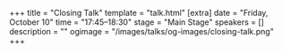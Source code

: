 +++
title = "Closing Talk"
template = "talk.html"
[extra]
  date = "Friday, October 10"
  time = "17:45–18:30"
  stage = "Main Stage"
  speakers = []
  description = ""
  ogimage = "/images/talks/og-images/closing-talk.png"
+++
